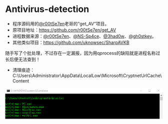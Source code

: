 # Antivirus-detection
* 程序源码用的[@r00tSe7en](#)老哥的“get_AV”项目。
* 原项目地址：https://github.com/r00tSe7en/get_AV
* 进程数据来源：[@r00tSe7en](https://github.com/r00tSe7en)、[@NS-Sp4ce](https://github.com/NS-Sp4ce)、[@3had0w](https://github.com/3had0w)、[@gh0stkey](https://github.com/gh0stkey/avList)。
* 其他类似项目：https://github.com/uknowsec/SharpAVKB

随手写了个批处理，不过存在一定漏报，因为用qprocess的缺陷就是进程名称过长后便无法查到！
* 清理痕迹：C:\Users\Administrator\AppData\LocalLow\Microsoft\CryptnetUrlCache\Content

![Antivirus](./Antivirus.png "Antivirus")
